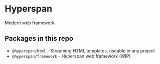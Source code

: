 # Hyperspan

Modern web framework

## Packages in this repo

- `@hyperspan/html` - Streaming HTML templates, useable in any project
- `@hyperspan/framework` - Hyperspan web framework (WIP)
